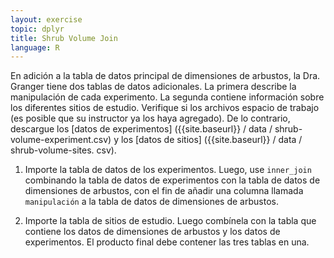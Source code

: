 ```yaml
---
layout: exercise
topic: dplyr
title: Shrub Volume Join
language: R
---
```

En adición a la tabla de datos principal de dimensiones de arbustos, la Dra. Granger tiene dos tablas de datos adicionales.
La primera describe la manipulación de cada experimento.
La segunda contiene información sobre los diferentes sitios de estudio.
Verifique si los archivos espacio de trabajo (es posible que su instructor ya los haya agregado).
De lo contrario, descargue los [datos de experimentos] ({{site.baseurl}} / data / shrub-volume-experiment.csv) y los [datos de sitios] ({{site.baseurl}} / data / shrub-volume-sites. csv).

1. Importe la tabla de datos de los experimentos. Luego, use  `inner_join` combinando la tabla de datos de experimentos con la tabla de datos de dimensiones de arbustos, con el fin de añadir una columna llamada `manipulación` a la tabla de datos de dimensiones de arbustos.

2. Importe la tabla de sitios de estudio. Luego combínela con la tabla que contiene los datos de dimensiones de arbustos y los datos de experimentos. El producto final debe contener las tres tablas en una.
 
